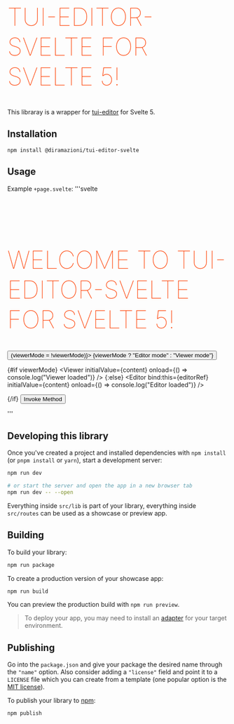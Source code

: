 # tui-editor-svelte for Svelte 5!

This libraray is a wrapper for [tui-editor](https://github.com/nhn/tui.editor) for Svelte 5.

## Installation

`npm install @diramazioni/tui-editor-svelte`

## Usage
Example `+page.svelte`:
'''svelte
<script lang="ts" setup>
  import Editor from "$lib/Editor.svelte";
  import Viewer from "$lib/Viewer.svelte";
  import { content } from "./dummy.js";
  

  let viewerMode = $state(false);
  let editorRef = $state(); // Reference to store the component instance

  function invokeTest() {
    const editorInstance = editorRef.getEditor();
    // editorInstance.changePreviewStyle('tab');
    editorInstance.exec('bold');
    editorInstance.insertText('[example test]("http://example.com")')
  }

</script>

<main></main>

<h1>Welcome to tui-editor-svelte for Svelte 5!</h1>
<p>
  <button onclick={() => (viewerMode = !viewerMode)}>
    {viewerMode ? "Editor mode" : "Viewer mode"}
  </button>
</p>

{#if viewerMode}
  <Viewer initialValue={content} onload={() => console.log("Viewer loaded")} />
{:else}
  <Editor
    bind:this={editorRef}
    initialValue={content}
    onload={() => console.log("Editor loaded")}
  />
  <!-- onchange={() => console.log('Editor changed')}
    onfocus={() => console.log('Editor focused')}
    onblur={() => console.log('Editor blur')} -->
{/if}
<button onclick={invokeTest}>Invoke Method</button>

<style>
  main {
    text-align: center;
    padding: 1em;
    max-width: 240px;
    margin: 0 auto;
  }

  h1 {
    color: #ff3e00;
    text-transform: uppercase;
    font-size: 4em;
    font-weight: 100;
  }

  @media (min-width: 640px) {
    main {
      max-width: none;
    }
  }
</style>
'''

## Developing this library

Once you've created a project and installed dependencies with `npm install` (or `pnpm install` or `yarn`), start a development server:

```bash
npm run dev

# or start the server and open the app in a new browser tab
npm run dev -- --open
```

Everything inside `src/lib` is part of your library, everything inside `src/routes` can be used as a showcase or preview app.

## Building

To build your library:

```bash
npm run package
```

To create a production version of your showcase app:

```bash
npm run build
```

You can preview the production build with `npm run preview`.

> To deploy your app, you may need to install an [adapter](https://svelte.dev/docs/kit/adapters) for your target environment.

## Publishing

Go into the `package.json` and give your package the desired name through the `"name"` option. Also consider adding a `"license"` field and point it to a `LICENSE` file which you can create from a template (one popular option is the [MIT license](https://opensource.org/license/mit/)).

To publish your library to [npm](https://www.npmjs.com):

```bash
npm publish
```
